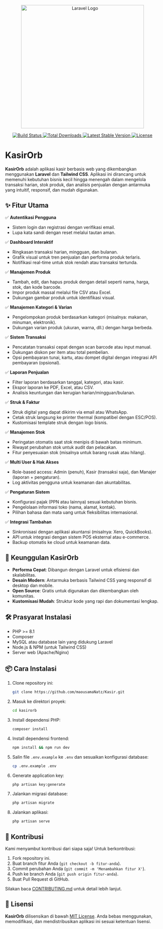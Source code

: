 
<p align="center">
  <a href="https://laravel.com" target="_blank">
    <img src="https://raw.githubusercontent.com/laravel/art/master/logo-lockup/5%20SVG/2%20CMYK/1%20Full%20Color/laravel-logolockup-cmyk-red.svg" width="400" alt="Laravel Logo">
  </a>
</p>

<p align="center">
  <a href="https://github.com/laravel/framework/actions">
    <img src="https://github.com/laravel/framework/workflows/tests/badge.svg" alt="Build Status">
  </a>
  <a href="https://packagist.org/packages/laravel/framework">
    <img src="https://img.shields.io/packagist/dt/laravel/framework" alt="Total Downloads">
  </a>
  <a href="https://packagist.org/packages/laravel/framework">
    <img src="https://img.shields.io/packagist/v/laravel/framework" alt="Latest Stable Version">
  </a>
  <a href="https://packagist.org/packages/laravel/framework">
    <img src="https://img.shields.io/packagist/l/laravel/framework" alt="License">
  </a>
</p>

# KasirOrb

**KasirOrb** adalah aplikasi kasir berbasis web yang dikembangkan menggunakan **Laravel** dan **Tailwind CSS**. Aplikasi ini dirancang untuk memenuhi kebutuhan bisnis kecil hingga menengah dalam mengelola transaksi harian, stok produk, dan analisis penjualan dengan antarmuka yang intuitif, responsif, dan mudah digunakan.

## ✨ Fitur Utama

✅ **Autentikasi Pengguna**  
   - Sistem login dan registrasi dengan verifikasi email.  
   - Lupa kata sandi dengan reset melalui tautan aman.  

✅ **Dashboard Interaktif**  
   - Ringkasan transaksi harian, mingguan, dan bulanan.  
   - Grafik visual untuk tren penjualan dan performa produk terlaris.  
   - Notifikasi real-time untuk stok rendah atau transaksi tertunda.  

✅ **Manajemen Produk**  
   - Tambah, edit, dan hapus produk dengan detail seperti nama, harga, stok, dan kode barcode.  
   - Impor produk massal melalui file CSV atau Excel.  
   - Dukungan gambar produk untuk identifikasi visual.  

✅ **Manajemen Kategori & Varian**  
   - Pengelompokan produk berdasarkan kategori (misalnya: makanan, minuman, elektronik).  
   - Dukungan varian produk (ukuran, warna, dll.) dengan harga berbeda.  

✅ **Sistem Transaksi**  
   - Pencatatan transaksi cepat dengan scan barcode atau input manual.  
   - Dukungan diskon per item atau total pembelian.  
   - Opsi pembayaran tunai, kartu, atau dompet digital dengan integrasi API pembayaran (opsional).  

✅ **Laporan Penjualan**  
   - Filter laporan berdasarkan tanggal, kategori, atau kasir.  
   - Ekspor laporan ke PDF, Excel, atau CSV.  
   - Analisis keuntungan dan kerugian harian/mingguan/bulanan.  

✅ **Struk & Faktur**  
   - Struk digital yang dapat dikirim via email atau WhatsApp.  
   - Cetak struk langsung ke printer thermal (kompatibel dengan ESC/POS).  
   - Kustomisasi template struk dengan logo bisnis.  

✅ **Manajemen Stok**  
   - Peringatan otomatis saat stok menipis di bawah batas minimum.  
   - Riwayat perubahan stok untuk audit dan pelacakan.  
   - Fitur penyesuaian stok (misalnya untuk barang rusak atau hilang).  

✅ **Multi User & Hak Akses**  
   - Role-based access: Admin (penuh), Kasir (transaksi saja), dan Manajer (laporan + pengaturan).  
   - Log aktivitas pengguna untuk keamanan dan akuntabilitas.  

✅ **Pengaturan Sistem**  
   - Konfigurasi pajak (PPN atau lainnya) sesuai kebutuhan bisnis.  
   - Pengelolaan informasi toko (nama, alamat, kontak).  
   - Pilihan bahasa dan mata uang untuk fleksibilitas internasional.  

✅ **Integrasi Tambahan**  
   - Sinkronisasi dengan aplikasi akuntansi (misalnya: Xero, QuickBooks).  
   - API untuk integrasi dengan sistem POS eksternal atau e-commerce.  
   - Backup otomatis ke cloud untuk keamanan data.  

## 🚀 Keunggulan KasirOrb

- **Performa Cepat**: Dibangun dengan Laravel untuk efisiensi dan skalabilitas.  
- **Desain Modern**: Antarmuka berbasis Tailwind CSS yang responsif di desktop dan mobile.  
- **Open Source**: Gratis untuk digunakan dan dikembangkan oleh komunitas.  
- **Kustomisasi Mudah**: Struktur kode yang rapi dan dokumentasi lengkap.  

## 🛠️ Prasyarat Instalasi

- PHP >= 8.1  
- Composer  
- MySQL atau database lain yang didukung Laravel  
- Node.js & NPM (untuk Tailwind CSS)  
- Server web (Apache/Nginx)  

## 📦 Cara Instalasi

1. Clone repository ini:
   ```bash
   git clone https://github.com/maousamaNatz/Kasir.git
   ```
2. Masuk ke direktori proyek:
   ```bash
   cd kasirorb
   ```
3. Install dependensi PHP:
   ```bash
   composer install
   ```
4. Install dependensi frontend:
   ```bash
   npm install && npm run dev
   ```
5. Salin file `.env.example` ke `.env` dan sesuaikan konfigurasi database:
   ```bash
   cp .env.example .env
   ```
6. Generate application key:
   ```bash
   php artisan key:generate
   ```
7. Jalankan migrasi database:
   ```bash
   php artisan migrate
   ```
8. Jalankan aplikasi:
   ```bash
   php artisan serve
   ```

## 🤝 Kontribusi

Kami menyambut kontribusi dari siapa saja! Untuk berkontribusi:
1. Fork repository ini.  
2. Buat branch fitur Anda (`git checkout -b fitur-anda`).  
3. Commit perubahan Anda (`git commit -m 'Menambahkan fitur X'`).  
4. Push ke branch Anda (`git push origin fitur-anda`).  
5. Buat Pull Request di GitHub.  

Silakan baca [CONTRIBUTING.md](CONTRIBUTING.md) untuk detail lebih lanjut.

## 📄 Lisensi

**KasirOrb** dilisensikan di bawah [MIT License](LICENSE.md). Anda bebas menggunakan, memodifikasi, dan mendistribusikan aplikasi ini sesuai ketentuan lisensi.
